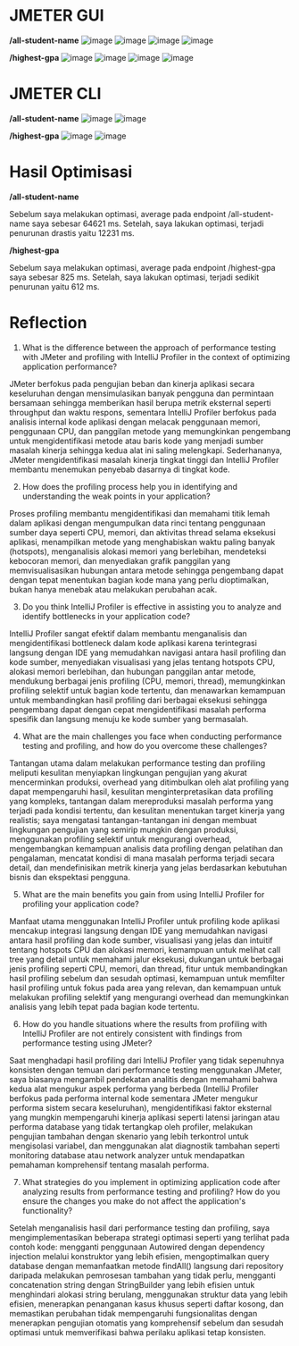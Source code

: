 # JMETER GUI

<b>/all-student-name</b>
![image](https://github.com/user-attachments/assets/d69eb446-711d-4b95-934b-3e81cd98fe88)
![image](https://github.com/user-attachments/assets/ed92f0bc-16ef-48c3-a4d8-6adcc2ab785b)
![image](https://github.com/user-attachments/assets/6093e74c-d553-4914-80e9-da01fcf1888f)
![image](https://github.com/user-attachments/assets/b1ea90e8-d087-4f45-aaff-b2c61b90712a)

<b>/highest-gpa</b>
![image](https://github.com/user-attachments/assets/6e3ea7d7-f5f4-44f2-b7c1-f7c3def823e9)
![image](https://github.com/user-attachments/assets/cc151d49-20dc-4678-be49-471ea38e74a8)
![image](https://github.com/user-attachments/assets/f4cc99af-9a88-4539-a6c1-dbe0c5cc6929)
![image](https://github.com/user-attachments/assets/f41f44e3-9d6b-4431-a202-92c7ebc95f11)

# JMETER CLI

<b>/all-student-name</b>
![image](https://github.com/user-attachments/assets/541be116-0681-4235-b90a-6b272ac31a3b)
![image](https://github.com/user-attachments/assets/7aa67c52-bf03-4877-9ae6-c7a4447d8d6a)

<b>/highest-gpa</b>
![image](https://github.com/user-attachments/assets/f271dee1-14e2-4e6b-9b23-9c149f348630)
![image](https://github.com/user-attachments/assets/f074f07d-65f5-4a5f-8b95-e6194e6307e7)

# Hasil Optimisasi

<b>/all-student-name</b>

Sebelum saya melakukan optimasi, average pada endpoint /all-student-name saya sebesar 64621 ms. Setelah, saya lakukan optimasi, terjadi penurunan drastis yaitu 12231 ms.

<b>/highest-gpa</b>

Sebelum saya melakukan optimasi, average pada endpoint /highest-gpa saya sebesar 825 ms. Setelah, saya lakukan optimasi, terjadi sedikit penurunan yaitu 612 ms.

# Reflection

1. What is the difference between the approach of performance testing with JMeter and profiling with IntelliJ Profiler in the context of optimizing application performance?

JMeter berfokus pada pengujian beban dan kinerja aplikasi secara keseluruhan dengan mensimulasikan banyak pengguna dan permintaan bersamaan sehingga memberikan hasil berupa metrik eksternal seperti throughput dan waktu respons, sementara IntelliJ Profiler berfokus pada analisis internal kode aplikasi dengan melacak penggunaan memori, penggunaan CPU, dan panggilan metode yang memungkinkan pengembang untuk mengidentifikasi metode atau baris kode yang menjadi sumber masalah kinerja sehingga kedua alat ini saling melengkapi. Sederhananya, JMeter mengidentifikasi masalah kinerja tingkat tinggi dan IntelliJ Profiler membantu menemukan penyebab dasarnya di tingkat kode.

2. How does the profiling process help you in identifying and understanding the weak points in your application?

Proses profiling membantu mengidentifikasi dan memahami titik lemah dalam aplikasi dengan mengumpulkan data rinci tentang penggunaan sumber daya seperti CPU, memori, dan aktivitas thread selama eksekusi aplikasi, menampilkan metode yang menghabiskan waktu paling banyak (hotspots), menganalisis alokasi memori yang berlebihan, mendeteksi kebocoran memori, dan menyediakan grafik panggilan yang memvisualisasikan hubungan antara metode sehingga pengembang dapat dengan tepat menentukan bagian kode mana yang perlu dioptimalkan, bukan hanya menebak atau melakukan perubahan acak.

3. Do you think IntelliJ Profiler is effective in assisting you to analyze and identify bottlenecks in your application code?

IntelliJ Profiler sangat efektif dalam membantu menganalisis dan mengidentifikasi bottleneck dalam kode aplikasi karena terintegrasi langsung dengan IDE yang memudahkan navigasi antara hasil profiling dan kode sumber, menyediakan visualisasi yang jelas tentang hotspots CPU, alokasi memori berlebihan, dan hubungan panggilan antar metode, mendukung berbagai jenis profiling (CPU, memori, thread), memungkinkan profiling selektif untuk bagian kode tertentu, dan menawarkan kemampuan untuk membandingkan hasil profiling dari berbagai eksekusi sehingga pengembang dapat dengan cepat mengidentifikasi masalah performa spesifik dan langsung menuju ke kode sumber yang bermasalah.

4. What are the main challenges you face when conducting performance testing and profiling, and how do you overcome these challenges?

Tantangan utama dalam melakukan performance testing dan profiling meliputi kesulitan menyiapkan lingkungan pengujian yang akurat mencerminkan produksi, overhead yang ditimbulkan oleh alat profiling yang dapat mempengaruhi hasil, kesulitan menginterpretasikan data profiling yang kompleks, tantangan dalam mereproduksi masalah performa yang terjadi pada kondisi tertentu, dan kesulitan menentukan target kinerja yang realistis; saya mengatasi tantangan-tantangan ini dengan membuat lingkungan pengujian yang semirip mungkin dengan produksi, menggunakan profiling selektif untuk mengurangi overhead, mengembangkan kemampuan analisis data profiling dengan pelatihan dan pengalaman, mencatat kondisi di mana masalah performa terjadi secara detail, dan mendefinisikan metrik kinerja yang jelas berdasarkan kebutuhan bisnis dan ekspektasi pengguna.

5. What are the main benefits you gain from using IntelliJ Profiler for profiling your application code?

Manfaat utama menggunakan IntelliJ Profiler untuk profiling kode aplikasi mencakup integrasi langsung dengan IDE yang memudahkan navigasi antara hasil profiling dan kode sumber, visualisasi yang jelas dan intuitif tentang hotspots CPU dan alokasi memori, kemampuan untuk melihat call tree yang detail untuk memahami jalur eksekusi, dukungan untuk berbagai jenis profiling seperti CPU, memori, dan thread, fitur untuk membandingkan hasil profiling sebelum dan sesudah optimasi, kemampuan untuk memfilter hasil profiling untuk fokus pada area yang relevan, dan kemampuan untuk melakukan profiling selektif yang mengurangi overhead dan memungkinkan analisis yang lebih tepat pada bagian kode tertentu.

6. How do you handle situations where the results from profiling with IntelliJ Profiler are not entirely consistent with findings from performance testing using JMeter?

Saat menghadapi hasil profiling dari IntelliJ Profiler yang tidak sepenuhnya konsisten dengan temuan dari performance testing menggunakan JMeter, saya biasanya mengambil pendekatan analitis dengan memahami bahwa kedua alat mengukur aspek performa yang berbeda (IntelliJ Profiler berfokus pada performa internal kode sementara JMeter mengukur performa sistem secara keseluruhan), mengidentifikasi faktor eksternal yang mungkin mempengaruhi kinerja aplikasi seperti latensi jaringan atau performa database yang tidak tertangkap oleh profiler, melakukan pengujian tambahan dengan skenario yang lebih terkontrol untuk mengisolasi variabel, dan menggunakan alat diagnostik tambahan seperti monitoring database atau network analyzer untuk mendapatkan pemahaman komprehensif tentang masalah performa.

7. What strategies do you implement in optimizing application code after analyzing results from performance testing and profiling? How do you ensure the changes you make do not affect the application's functionality?

Setelah menganalisis hasil dari performance testing dan profiling, saya mengimplementasikan beberapa strategi optimasi seperti yang terlihat pada contoh kode: mengganti penggunaan Autowired dengan dependency injection melalui konstruktor yang lebih efisien, mengoptimalkan query database dengan memanfaatkan metode findAll() langsung dari repository daripada melakukan pemrosesan tambahan yang tidak perlu, mengganti concatenation string dengan StringBuilder yang lebih efisien untuk menghindari alokasi string berulang, menggunakan struktur data yang lebih efisien, menerapkan penanganan kasus khusus seperti daftar kosong, dan memastikan perubahan tidak mempengaruhi fungsionalitas dengan menerapkan pengujian otomatis yang komprehensif sebelum dan sesudah optimasi untuk memverifikasi bahwa perilaku aplikasi tetap konsisten.
